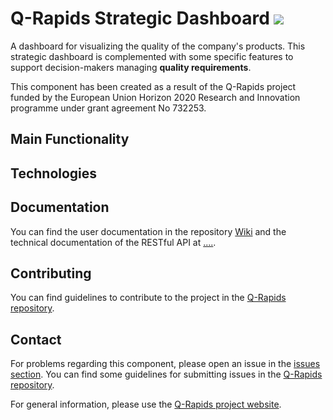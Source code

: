 # Q-Rapids Strategic Dashboard ![](https://img.shields.io/badge/License-Apache2.0-blue.svg)

A dashboard for visualizing the quality of the company's products. This strategic dashboard is complemented with some specific features to support decision-makers managing **quality requirements**.

This component has been created as a result of the Q-Rapids project funded by the European Union Horizon 2020 Research and Innovation programme under grant agreement No 732253.

## Main Functionality

## Technologies

## Documentation

You can find the user documentation in the repository [Wiki]() and the technical documentation of the RESTful API at [....]().

## Contributing

You can find guidelines to contribute to the project in the [Q-Rapids repository](https://github.com/q-rapids/q-rapids/blob/master/CONTRIBUTING.md).

## Contact 

For problems regarding this component, please open an issue in the [issues section](https://github.com/q-rapids/qrapids-dashboard/issues). You can find some guidelines for submitting issues in the [Q-Rapids repository](https://github.com/q-rapids/q-rapids/blob/master/CONTRIBUTING.md).

For general information, please use the [Q-Rapids project website](http://www.q-rapids.eu/contact).

